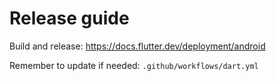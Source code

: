 # Release guide

Build and release: https://docs.flutter.dev/deployment/android

Remember to update if needed: `.github/workflows/dart.yml`